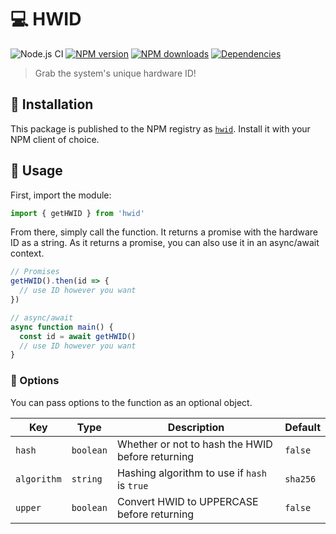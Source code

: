 # 💻 HWID
![Node.js CI](https://github.com/lolPants/hwid/workflows/Node.js%20CI/badge.svg?branch=master)
[![NPM version](https://img.shields.io/npm/v/hwid.svg?maxAge=3600)](https://www.npmjs.com/package/hwid)
[![NPM downloads](https://img.shields.io/npm/dt/hwid.svg?maxAge=3600)](https://www.npmjs.com/package/hwid)
[![Dependencies](https://img.shields.io/david/lolpants/hwid.svg?maxAge=3600)](https://david-dm.org/lolpants/hwid)
> Grab the system's unique hardware ID!

## 💾 Installation
This package is published to the NPM registry as [`hwid`](https://www.npmjs.com/package/hwid). Install it with your NPM client of choice.

## 🔧 Usage
First, import the module:
```js
import { getHWID } from 'hwid'
```

From there, simply call the function. It returns a promise with the hardware ID as a string. As it returns a promise, you can also use it in an async/await context.
```js
// Promises
getHWID().then(id => {
  // use ID however you want
})

// async/await
async function main() {
  const id = await getHWID()
  // use ID however you want
}
```

### 🎉 Options
You can pass options to the function as an optional object.

| Key | Type | Description | Default |
| - | - | - | - |
| `hash` | `boolean` | Whether or not to hash the HWID before returning | `false` |
| `algorithm` | `string` | Hashing algorithm to use if `hash` is `true` | `sha256` |
| `upper` | `boolean` | Convert HWID to UPPERCASE before returning | `false` |

